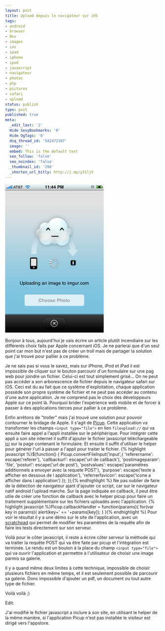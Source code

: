 ```yaml
---
layout: post
title: Upload depuis le navigateur sur iOS
tags:
- android
- browser
- Dev
- images
- ios
- ipad
- iphone
- ipod
- javascript
- navigateur
- photos
- php
- pictures
- safari
- upload
status: publish
type: post
published: true
meta:
  _edit_last: '2'
  Hide SexyBookmarks: '0'
  Hide OgTags: '0'
  dsq_thread_id: '542472107'
  image: ''
  embed: This is the default text
  seo_follow: 'false'
  seo_noindex: 'false'
  _thumbnail_id: '298'
  _shorten_url_bitly: http://j.mp/y31ljV
---
```

![](/images/picup-app.png)

Bonjour à tous, aujourd'hui je vais écrire un article plutôt incendiaire sur les différents choix faits par Apple concernant iOS. Je ne parlerai que d'un seul point car mon but n'est pas de créer un troll mais de partager la solution que j'ai trouvé pour pallier à ce problème.

Je ne sais pas si vous le savez, mais sur iPhone, iPod et iPad il est impossible de cliquer sur le bouton parcourir d'un formulaire sur une pag web pour joindre un fichier. Celui-ci est tout simplement grisé... On ne peut pas accéder a son arborescence de fichier depuis le navigateur safari sur iOS. Ceci est du au fait que ce système d'exploitation, chaque application possède son propre système de fichier et ne peut pas accéder au contenu d'une autre application. Je ne comprend pas le choix des développeurs Apple sur ce point là. Pourquoi brider l'expérience web mobile et de forcer à passer à des applications tierces pour pallier à ce problème.

Enfin arrêtons de "troller" mais j'ai trouvé une solution pour pouvoir contourner le bridage de Apple. Il s'agit de [Picup](http://picupapp.com/index.html). Cette application va transformer les champs `<input type="file">` en lien `fileupload://` qui va ensuite faire appel a l'appli installée sur le périphérique. Pour intégrer cette appli a son site internet il suffit d'ajouter le fichier javascript téléchargeable [ici](https://castle.so/dl/5tt6l+s) sur la page contenant le formulaire. Et ensuite il suffit d'utiliser le helper pour générer l'url à passer a l'appli pour traiter le fichier.
{% highlight javascript %}$(function() {
  Picup.convertFileInput('input',{
    'referername': escape('referer'),
    'callbackurl': escape('url de callback'),
    'postimageparam': 'file',
    'posturl': escape('url de post'),
    'postvalues': escape('paramètres additionnels a envoyer avec la requete POST'),
    'purpose': escape('texte a afficher en dessous de l application'),
    'referrerfavicon': escape('icone a afficher dans l application')
  });
});{% endhighlight %}
Ne pas oublier de faire de la détection de navigateur ajant d'ajouter ce script, car sur le navigateur natif android l'upload marche. Sur la page indiquée en callback, il peut être utile de créer une fonction de callback avec le helper picup pour faire un traitement supplémentaire sur les fichiers uploadés avec l'application.
{% highlight javascript %}Picup.callbackHandler = function(params){
  for(var key in params){
    alert(key+' == '+params[key]);
  }
}{% endhighlight %}
Pour voir le résultat il y a une démo sur le site de l'application, avec un [scratchpad](http://picupapp.com/scratchpad.html) qui permet de modifier les paramètres de la requête afin de faire les tests directement sur son serveur.

Voilà pour le côter javascript, il reste a écrire côter serveur la méthode qui va traiter la requête POST qui va être faite par picup et l'intégration est terminée. Le rendu est un bouton à la place du champ `<input type="file">` qui va ouvrir l'application et permettre à l'utilisateur de choisir une image parmis sa galerie.

Il y a quand même deux limites à cette technique, impossible de choisir plusieurs fichiers en même temps, et il est seulement possible de parcourir sa galerie. Donc impossible d'ajouter un pdf, un document ou tout autre type de fichier.

Voilà voilà ;)

Edit:

J'ai modifié le fichier javascript a inclure à son site, en utilisant le helper de la même manière, si l'application Picup n'est pas installée le visiteur est dirigé vers l'appstore.
